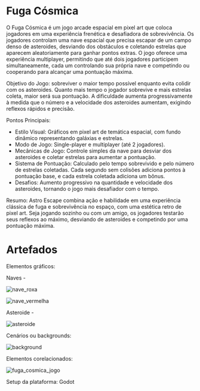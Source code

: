 # Fuga Cósmica

O Fuga Cósmica é um jogo arcade espacial em pixel art que coloca jogadores em uma experiência frenética e desafiadora de sobrevivência. Os jogadores controlam uma nave espacial que precisa escapar de um campo denso de asteroides, desviando dos obstáculos e coletando estrelas que aparecem aleatoriamente para ganhar pontos extras. O jogo oferece uma experiência multiplayer, permitindo que até dois jogadores participem simultaneamente, cada um controlando sua própria nave e competindo ou cooperando para alcançar uma pontuação máxima.

Objetivo do Jogo: sobreviver o maior tempo possível enquanto evita colidir com os asteroides. Quanto mais tempo o jogador sobrevive e mais estrelas coleta, maior será sua pontuação. A dificuldade aumenta progressivamente à medida que o número e a velocidade dos asteroides aumentam, exigindo reflexos rápidos e precisão.

Pontos Principais:

  - Estilo Visual: Gráficos em pixel art de temática espacial, com fundo dinâmico representando galáxias e estrelas.
  - Modo de Jogo: Single-player e multiplayer (até 2 jogadores).
  - Mecânicas de Jogo: Controle simples da nave para desviar dos asteroides e coletar estrelas para aumentar a pontuação.
  - Sistema de Pontuação: Calculado pelo tempo sobrevivido e pelo número de estrelas coletadas. Cada segundo sem colisões adiciona pontos à pontuação base, e cada estrela coletada adiciona um bônus.
  - Desafios: Aumento progressivo na quantidade e velocidade dos asteroides, tornando o jogo mais desafiador com o tempo.

Resumo: Astro Escape combina ação e habilidade em uma experiência clássica de fuga e sobrevivência no espaço, com uma estética retro de pixel art. Seja jogando sozinho ou com um amigo, os jogadores testarão seus reflexos ao máximo, desviando de asteroides e competindo por uma pontuação máxima.


# Artefados 

Elementos gráficos: 

Naves -

![nave_roxa](https://github.com/user-attachments/assets/9fdda52a-d891-4390-8cc1-4e160cc0880f)

![nave_vermelha](https://github.com/user-attachments/assets/73dfb489-4d68-4d76-94b6-3878c5ef3c8b)

Asteroide -

![asteroide](https://github.com/user-attachments/assets/ec1adffe-d334-4e27-a402-60730a2137ac)


Cenários ou backgrounds:

![background](https://github.com/user-attachments/assets/dbeda588-050d-48bd-a1db-c0edae9acaec)


Elementos corelacionados:

![fuga_cosmica_jogo](https://github.com/user-attachments/assets/6a86282c-0e84-42ca-ac23-012c5f70749b)


Setup da plataforma: Godot
